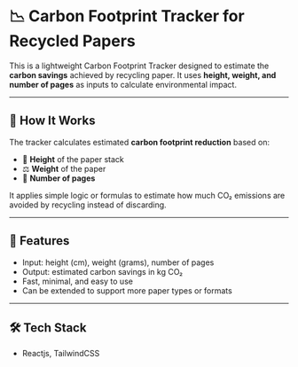 # 📉 Carbon Footprint Tracker for Recycled Papers

This is a lightweight Carbon Footprint Tracker designed to estimate the **carbon savings** achieved by recycling paper. It uses **height, weight, and number of pages** as inputs to calculate environmental impact.

---

## 🧮 How It Works

The tracker calculates estimated **carbon footprint reduction** based on:
- 📏 **Height** of the paper stack
- ⚖️ **Weight** of the paper
- 📄 **Number of pages**

It applies simple logic or formulas to estimate how much CO₂ emissions are avoided by recycling instead of discarding.

---

## 🚀 Features

- Input: height (cm), weight (grams), number of pages
- Output: estimated carbon savings in kg CO₂
- Fast, minimal, and easy to use
- Can be extended to support more paper types or formats

---

## 🛠️ Tech Stack

- Reactjs, TailwindCSS

